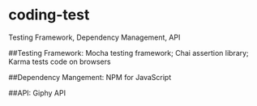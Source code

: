 # coding-test
Testing Framework, Dependency Management, API

##Testing Framework: Mocha testing framework; Chai assertion library; Karma tests code on browsers

##Dependency Mangement: NPM for JavaScript

##API: Giphy API

